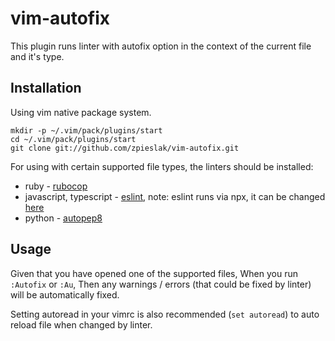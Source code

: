 # vim-autofix

This plugin runs linter with autofix option in the context of the current file and it's type.

## Installation

Using vim native package system.

    mkdir -p ~/.vim/pack/plugins/start
    cd ~/.vim/pack/plugins/start
    git clone git://github.com/zpieslak/vim-autofix.git

For using with certain supported file types, the linters should be installed:
- ruby - [rubocop](https://github.com/bbatsov/rubocop)
- javascript, typescript - [eslint](https://github.com/eslint/eslint), note: eslint runs via npx, it can be changed [here](https://github.com/zpieslak/vim-autofix/blob/master/plugin/autofix.vim#L15)
- python - [autopep8](https://github.com/hhatto/autopep8)

## Usage

Given that you have opened one of the supported files,
When you run `:Autofix` or `:Au`,
Then any warnings / errors (that could be fixed by linter) will be automatically fixed.

Setting autoread in your vimrc is also recommended (`set autoread`) to auto reload file when changed by linter.

